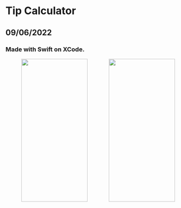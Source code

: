 # Tip Calculator
## 09/06/2022
### Made with Swift on XCode.

<p> </p>
<p> </p>
<p> </p>
<p> </p>

<p align="center">
    <img src="https://user-images.githubusercontent.com/65494126/188925646-b5050bdc-b9a0-4cb4-b590-4ffaadfd05d2.png" height=389.5652 width=180>
    &emsp; &emsp; &emsp;
    <img src="https://user-images.githubusercontent.com/65494126/188925655-a1aee67b-faac-4e7d-9c0c-c6068bdf05da.png" height=389.5652 width=180>
</p>
